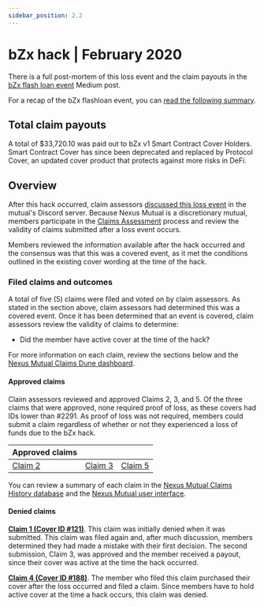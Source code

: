 ```yaml
---
sidebar_position: 2.2
---
```


# bZx hack | February 2020

There is a full post-mortem of this loss event and the claim payouts in the [bZx flash loan event](https://medium.com/nexus-mutual/bzx-flash-loan-event-55753d19e52b) Medium post.

For a recap of the bZx flashloan event, you can [read the following summary](https://peckshield.medium.com/bzx-hack-full-disclosure-with-detailed-profit-analysis-e6b1fa9b18fc).

## Total claim payouts
A total of $33,720.10  was paid out to bZx v1 Smart Contract Cover Holders. Smart Contract Cover has since been deprecated and replaced by Protocol Cover, an updated cover product that protects against more risks in DeFi.

## Overview
After this hack occurred, claim assessors [discussed this loss event](https://discord.com/channels/496296560624140298/496296560624140302/678271971053797380) in the mutual's Discord server. Because Nexus Mutual is a discretionary mutual, members participate in the [Claims Assessment](/protocol/claims-assessment) process and review the validity of claims submitted after a loss event occurs.

Members reviewed the information available after the hack occurred and the consensus was that this was a covered event, as it met the conditions outlined in the existing cover wording at the time of the hack.

### Filed claims and outcomes
A total of five (5) claims were filed and voted on by claim assessors. As stated in the section above, claim assessors had determined this was a covered event. Once it has been determined that an event is covered, claim assessors review the validity of claims to determine:
* Did the member have active cover at the time of the hack?

For more information on each claim, review the sections below and the [Nexus Mutual Claims Dune dashboard](https://dune.com/nexus_mutual/claims).

#### Approved claims
Claim assessors reviewed and approved Claims 2, 3, and 5. Of the three claims that were approved, none required proof of loss, as these covers  had IDs lower than #2291. As proof of loss was not required, members could submit a claim regardless of whether or not they experienced a loss of funds due to the bZx hack.

| Approved claims                                                             |                                                                             |                                                                             |
|-----------------------------------------------------------------------------|-----------------------------------------------------------------------------|-----------------------------------------------------------------------------|
| [Claim 2](https://app.nexusmutual.io/claim-assessment/view-claim?claimId=2) | [Claim 3](https://app.nexusmutual.io/claim-assessment/view-claim?claimId=3) | [Claim 5](https://app.nexusmutual.io/claim-assessment/view-claim?claimId=5) |

You can review a summary of each claim in the [Nexus Mutual Claims History database](https://nexusmutualdao.io/claims-history) and the [Nexus Mutual user interface](https://app.nexusmutual.io/assessment).

#### Denied claims
**[Claim 1 (Cover ID #121)](https://app.nexusmutual.io/claim-assessment/view-claim?claimId=1)**. This claim was initially denied when it was submitted. This claim was filed again and, after much discussion, members determined they had made a mistake with their first decision. The second submission, Claim 3, was approved and the member received a payout, since their cover was active at the time the hack occurred.

**[Claim 4 (Cover ID #188)](https://app.nexusmutual.io/claim-assessment/view-claim?claimId=4)**. The member who filed this claim purchased their cover after the loss occurred and filed a claim. Since members have to hold active cover at the time a hack occurs, this claim was denied. 
